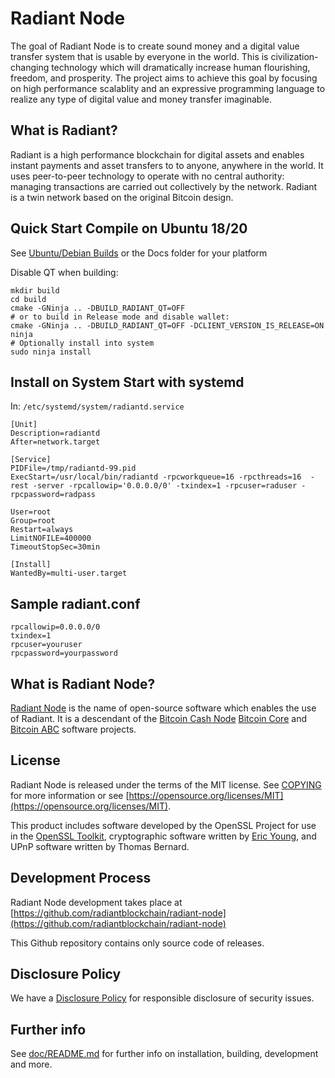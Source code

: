 Radiant Node
=================

The goal of Radiant Node is to create sound money and a digital value transfer
system that is usable by everyone in the world. This is civilization-changing 
technology which will dramatically increase human flourishing, freedom, and 
prosperity. The project aims to achieve this goal by focusing on high performance
scalablity and an expressive programming language to realize any type of digital
value and money transfer imaginable.

What is Radiant?
---------------------

Radiant is a high performance blockchain for digital assets and enables instant 
payments and asset transfers to to anyone, anywhere in the world. It uses 
peer-to-peer technology to operate with no central authority: managing 
transactions are carried out collectively by the network. Radiant is a twin 
network based on the original Bitcoin design.

Quick Start Compile on Ubuntu 18/20
---------------------

See [Ubuntu/Debian Builds](doc/build-unix.md) or the Docs folder for your platform

Disable QT when building:

```
mkdir build
cd build
cmake -GNinja .. -DBUILD_RADIANT_QT=OFF
# or to build in Release mode and disable wallet:
cmake -GNinja .. -DBUILD_RADIANT_QT=OFF -DCLIENT_VERSION_IS_RELEASE=ON
ninja
# Optionally install into system
sudo ninja install 
```

Install on System Start with systemd
--------------------------
In: `/etc/systemd/system/radiantd.service `
```
[Unit]
Description=radiantd
After=network.target

[Service]
PIDFile=/tmp/radiantd-99.pid
ExecStart=/usr/local/bin/radiantd -rpcworkqueue=16 -rpcthreads=16  -rest -server -rpcallowip='0.0.0.0/0' -txindex=1 -rpcuser=raduser -rpcpassword=radpass 

User=root
Group=root
Restart=always
LimitNOFILE=400000
TimeoutStopSec=30min

[Install]
WantedBy=multi-user.target

```

Sample radiant.conf
--------------------------
 
```
rpcallowip=0.0.0.0/0
txindex=1
rpcuser=youruser
rpcpassword=yourpassword

```


What is Radiant Node?
--------------------------

[Radiant Node](https://radiantblockchain.org) is the name of open-source
software which enables the use of Radiant. It is a descendant of the 
[Bitcoin Cash Node](https://bitcoincashnode.org) [Bitcoin Core](https://bitcoincore.org) 
and [Bitcoin ABC](https://www.bitcoinabc.org)
software projects.

License
-------

Radiant Node is released under the terms of the MIT license. See
[COPYING](COPYING) for more information or see
[https://opensource.org/licenses/MIT](https://opensource.org/licenses/MIT).

This product includes software developed by the OpenSSL Project for use in the
[OpenSSL Toolkit](https://www.openssl.org/), cryptographic software written by
[Eric Young](mailto:eay@cryptsoft.com), and UPnP software written by Thomas
Bernard.

Development Process
-------------------

Radiant Node development takes place at [https://github.com/radiantblockchain/radiant-node](https://github.com/radiantblockchain/radiant-node)

This Github repository contains only source code of releases.

Disclosure Policy
-----------------

We have a [Disclosure Policy](DISCLOSURE_POLICY.md) for responsible disclosure
of security issues.

Further info
------------

See [doc/README.md](doc/README.md) for further info on installation, building,
development and more.
